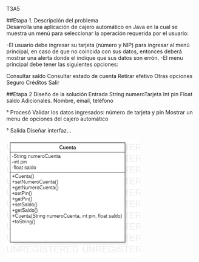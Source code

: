 T3A5

##Etapa 1. Descripción del problema   
Desarrolla una aplicación de cajero automático en Java en la cual se muestra un menú  para seleccionar la operación requerida por el usuario:

-El usuario debe ingresar su tarjeta (número y NIP) para ingresar al  menú principal, en caso de que no coincida con sus datos, entonces deberá mostrar una alerta donde el indique que sus datos son errón.
-El menu principal debe tener las siguientes opciones:

Consultar saldo
Consultar estado de cuenta
Retirar efetivo
Otras opciones
Seguro
Créditos
Salir

##Etapa 2 Diseño de la solución
Entrada 
  String numeroTarjeta
  Int pin
  Float saldo
  Adicionales. Nombre, email, teléfono

° Procesó 
Validar los datos ingresados: número de tarjeta y pin
Mostrar un menu de opciones del cajero automático

° Salida
Diseñar interfaz...

![](https://github.com/garciaamonet/T3A5-1/blob/main/CUENTA.png)

